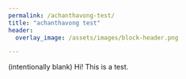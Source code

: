 ```yaml
---
permalink: /achanthavong-test/
title: "achanthavong test"
header:
  overlay_image: /assets/images/block-header.png

---
```



(intentionally blank)
Hi! This is a test.